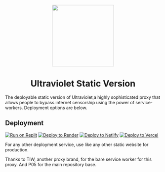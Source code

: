 <p align="center"><img src="https://raw.githubusercontent.com/titaniumnetwork-dev/Ultraviolet-Static/main/public/uv.png" height="200"></p>

<h1 align="center">Ultraviolet Static Version</h1>

The deployable static version of Ultraviolet,a highly sophisticated proxy that allows people to bypass internet censorship using the power of service-workers. Deployment options are below.

## Deployment

[![Run on Replit](https://binbashbanana.github.io/deploy-buttons/buttons/remade/replit.svg)](https://replit.com/github/Thesecondalthowcool/Ultraviolet-Static-Version)
[![Deploy to Render](https://binbashbanana.github.io/deploy-buttons/buttons/remade/render.svg)](https://render.com/deploy?repo=https://github.com/P05h/Infinite-ultraviolet-deployer)
[![Deploy to Netlify](https://binbashbanana.github.io/deploy-buttons/buttons/remade/netlify.svg)](https://app.netlify.com/start/deploy?repository=https://github.com/P05h/Infinite-ultraviolet-deployer)
[![Deploy to Vercel](https://binbashbanana.github.io/deploy-buttons/buttons/remade/vercel.svg)](https://vercel.com/new/clone?repository-url=https://github.com/P05h/Infinite-ultraviolet-deployer)

For any other deployment service, use like any other static website for production.


Thanks to TIW, another proxy brand, for the bare service worker for this proxy. And P05 for the main repository base.
